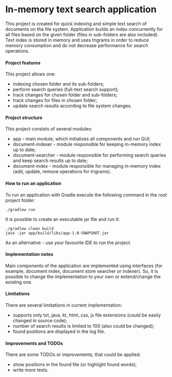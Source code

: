# In-memory text search application

This project is created for quick indexing and simple text search of documents on the file system. 
Application builds an index concurrently for all files based on the given folder (files in sub-folders are also included).
Text index is stored in memory and uses trigrams in order to reduce memory consumption and do not decrease performance for 
search operations.

#### Project features

This project allows one:
 * indexing chosen folder and its sub-folders;
 * perform search queries (full-text search support);
 * track changes for chosen folder and sub-folders;
 * track changes for files in chosen folder;
 * update search results according to file system changes.

#### Project structure

This project consists of several modules:
 * app - main module, which initializes all components and run GUI;
 * document-indexer - module responsible for keeping in-memory index up to date;
 * document-searcher - module responsible for performing search queries and keep search results up to date;
 * document-index - module responsible for managing in-memory index (add, update, remove operations for trigrams).
  
#### How to run an application

To run an application with Gradle execute the following command in the root project folder: 
```
./gradlew run
```
It is possible to create an executable jar file and run it: 
```
./gradlew clean build
java -jar app/build/libs/app-1.0-SNAPSHOT.jar
```
As an alternative - use your favourite IDE to run the project.

#### Implementation notes

Main components of the application are implemented using interfaces (for example, document index, document store 
searcher or indexer). So, it is possible to change the implementation to your own or extend/change the existing one.

#### Limitations

There are several limitations in current implementation:
 * supports only txt, java, kt, html, css, js file extensions (could be easily changed in source code);
 * number of search results is limited to 100 (also could be changed);
 * found positions are displayed in the log file.

#### Improvements and TODOs

There are some TODOs or improvements, that could be applied:
 * show positions in the found file (or highlight found words);
 * write more tests.
